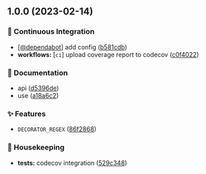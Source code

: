 ## 1.0.0 (2023-02-14)


### :robot: Continuous Integration

* [[@dependabot](https://github.com/dependabot)] add config ([b581cdb](https://github.com/flex-development/decorator-regex/commit/b581cdbda4fe109dc42e2837f78b7a023f0679af))
* **workflows:** [`ci`] upload coverage report to codecov ([c0f4022](https://github.com/flex-development/decorator-regex/commit/c0f40221b7535d92e8b2c60fa95a4c5eecdcbdef))


### :pencil: Documentation

* api ([d5396de](https://github.com/flex-development/decorator-regex/commit/d5396de8ec7e10cca70e042bc171c3108877aa19))
* use ([a18a6c2](https://github.com/flex-development/decorator-regex/commit/a18a6c24a15bda1138388ae6f69da20a33a7afee))


### :sparkles: Features

* `DECORATOR_REGEX` ([86f2868](https://github.com/flex-development/decorator-regex/commit/86f28687f823fc3f3dc3435d5174c7d36b976d31))


### :house_with_garden: Housekeeping

* **tests:** codecov integration ([529c348](https://github.com/flex-development/decorator-regex/commit/529c3482ebf902bcd7a199c3d111f45db3e5db8b))

